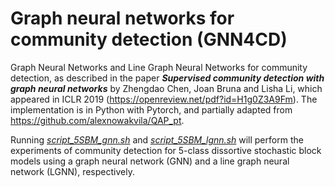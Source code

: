 # Graph neural networks for community detection (GNN4CD)
Graph Neural Networks and Line Graph Neural Networks for community detection, as described in the paper **_Supervised community detection with graph neural networks_** by Zhengdao Chen, Joan Bruna and Lisha Li, which appeared in ICLR 2019 (https://openreview.net/pdf?id=H1g0Z3A9Fm). The implementation is in Python with Pytorch, and partially adapted from https://github.com/alexnowakvila/QAP_pt.

Running [_script_5SBM_gnn.sh_](https://github.com/zhengdao-chen/GNN4CD/blob/master/src/script_5SBM_gnn.sh) and [_script_5SBM_lgnn.sh_](https://github.com/zhengdao-chen/GNN4CD/blob/master/src/script_5SBM_lgnn.sh) will perform the experiments of community detection for 5-class dissortive stochastic block models using a graph neural network (GNN) and a line graph neural network (LGNN), respectively.
